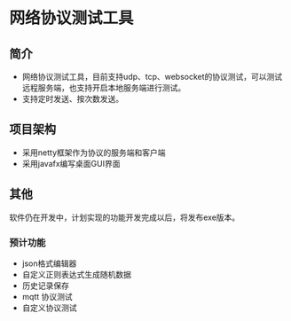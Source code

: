# 网络协议测试工具
## 简介
* 网络协议测试工具，目前支持udp、tcp、websocket的协议测试，可以测试远程服务端，也支持开启本地服务端进行测试。
* 支持定时发送、按次数发送。
## 项目架构
* 采用netty框架作为协议的服务端和客户端
* 采用javafx编写桌面GUI界面
## 其他
软件仍在开发中，计划实现的功能开发完成以后，将发布exe版本。
### 预计功能
* json格式编辑器
* 自定义正则表达式生成随机数据
* 历史记录保存
* mqtt 协议测试
* 自定义协议测试
